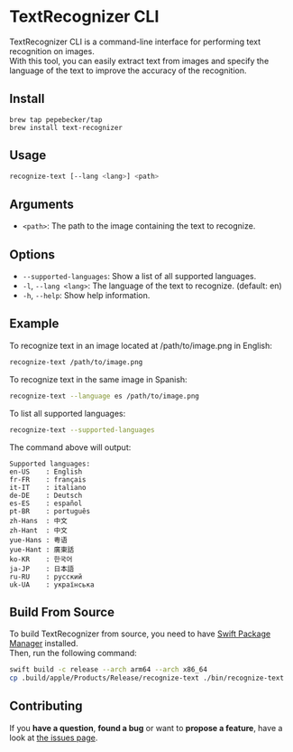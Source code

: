 # TextRecognizer CLI
TextRecognizer CLI is a command-line interface for performing text recognition on images. <br />
With this tool, you can easily extract text from images and specify the language of the text to improve the accuracy of the recognition.

## Install
```
brew tap pepebecker/tap
brew install text-recognizer
```

## Usage
```bash
recognize-text [--lang <lang>] <path>
```

## Arguments
- `<path>`: The path to the image containing the text to recognize.

## Options
- `--supported-languages`: Show a list of all supported languages.
- `-l`, `--lang <lang>`: The language of the text to recognize. (default: en)
- `-h`, `--help`: Show help information.

## Example
To recognize text in an image located at /path/to/image.png in English:
```bash
recognize-text /path/to/image.png
```

To recognize text in the same image in Spanish:
```bash
recognize-text --language es /path/to/image.png
```

To list all supported languages:
```bash
recognize-text --supported-languages
```

The command above will output:
```
Supported languages:
en-US    : English
fr-FR    : français
it-IT    : italiano
de-DE    : Deutsch
es-ES    : español
pt-BR    : português
zh-Hans  : 中文
zh-Hant  : 中文
yue-Hans : 粤语
yue-Hant : 廣東話
ko-KR    : 한국어
ja-JP    : 日本語
ru-RU    : русский
uk-UA    : українська
```

## Build From Source
To build TextRecognizer from source, you need to have [Swift Package Manager](https://swift.org/package-manager/) installed. <br />
Then, run the following command:
```bash
swift build -c release --arch arm64 --arch x86_64
cp .build/apple/Products/Release/recognize-text ./bin/recognize-text
```

## Contributing

If you **have a question**, **found a bug** or want to **propose a feature**, have a look at [the issues page](https://github.com/pepebecker/text-recognizer-cli/issues).
